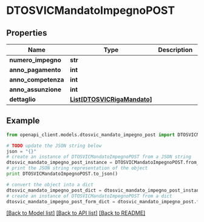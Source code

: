 # DTOSVICMandatoImpegnoPOST


## Properties

Name | Type | Description | Notes
------------ | ------------- | ------------- | -------------
**numero_impegno** | **str** |  | [optional] 
**anno_pagamento** | **int** |  | [optional] 
**anno_competenza** | **int** |  | [optional] 
**anno_assunzione** | **int** |  | [optional] 
**dettaglio** | [**List[DTOSVICRigaMandato]**](DTOSVICRigaMandato.md) |  | [optional] 

## Example

```python
from openapi_client.models.dtosvic_mandato_impegno_post import DTOSVICMandatoImpegnoPOST

# TODO update the JSON string below
json = "{}"
# create an instance of DTOSVICMandatoImpegnoPOST from a JSON string
dtosvic_mandato_impegno_post_instance = DTOSVICMandatoImpegnoPOST.from_json(json)
# print the JSON string representation of the object
print DTOSVICMandatoImpegnoPOST.to_json()

# convert the object into a dict
dtosvic_mandato_impegno_post_dict = dtosvic_mandato_impegno_post_instance.to_dict()
# create an instance of DTOSVICMandatoImpegnoPOST from a dict
dtosvic_mandato_impegno_post_form_dict = dtosvic_mandato_impegno_post.from_dict(dtosvic_mandato_impegno_post_dict)
```
[[Back to Model list]](../README.md#documentation-for-models) [[Back to API list]](../README.md#documentation-for-api-endpoints) [[Back to README]](../README.md)



